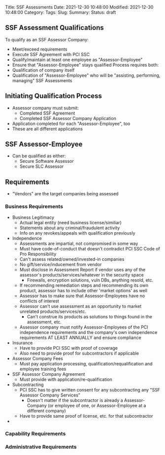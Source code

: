 Title: SSF Assessments
Date: 2021-12-30 10:48:00
Modified: 2021-12-30 10:48:00
Category: 
Tags: 
Slug: 
Summary: 
Status: draft

## SSF Assessment Qualifications
To qualify as an SSF Assessor Company:
* Meet/exceed requirements
* Execute SSF Agreement with PCI SSC
* Qualify/maintain at least one employee as "Assessor-Employee"
* Ensure that "Assessor-Employee" stays qualified
Process requires both:
* Qualification of company itself
* Qualification of "Assessor-Employee" who will be "assisting, performing, managing" SSF Assessments

## Initiating Qualification Process
* Assessor company must submit:
    * Completed SSF Agreement
    * Completed SSF Assessor Company Application
* Application completed for each "Assessor-Employee", too
* These are all different applications 

## SSF Assessor-Employee
* Can be qualified as either:
    * Secure Software Assessor
    * Secure SLC Assessor

## Requirements
* "Vendors" are the target companies being assessed

### Business Requirements
* Business Legitimacy
    * Actual legal entity (need business license/similiar)
    * Statements about any criminal/fraudulent activity
    * Info on any revokes/appeals with qualification previously
* Independence
    * Assessments are impartial, not compromised in some way
    * Must have code-of-conduct that doesn't contradict PCI SSC Code of Pro Responsibility
    * Can't assess related/owned/invested-in companies
    * No gift/service/inducement from vendor
    * Must disclose in Assessment Report if vendor uses any of the assessor's products/services/whatever in the security space
        * Firewalls, encryption solutions, vuln DBs, anything resold, etc.
    * If recommending remediation steps and recommending its own product, assessor has to include other 'market options' as well
    * Assessor has to make sure that Assessor-Employees have no conflicts of interest
    * Assessor can't use assessment as an opportunity to market unrelated products/services/etc.
        * Can't construe its products as solutions to things found in the assessment, etc.
    * Assessor company must notify Assessor-Employees of the PCI independence requirements and the company's own independence requirements AT LEAST ANNUALLY and ensure compliance
* Insurance
    * Have to provide PCI SSC with proof of coverage
    * Also need to provide proof for subcontractors if applicable
* Assessor Company Fees
    * Must pay application processing, qualification/requalification and employee training fees
* SSF Assessor Company Agreement
    * Must provide with application/re-qualification
* Subcontracting
    * PCI SSC has to give written consent for any subcontracting any "SSF Assessor Company Services"
        * Doesn't matter if the subcontractor is already a Assessor-Company (or employee of one, or Assessor-Employee at a different company)
    * Have to provide same proof of license, etc. for that subcontractor
* 

### Capability Requirements
### Administrative Requirements


